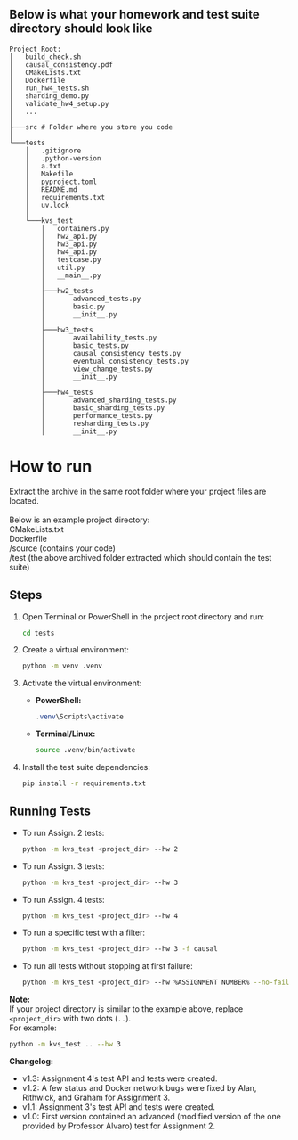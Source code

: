 ## Below is what your homework and test suite directory should look like
```
Project Root:
│   build_check.sh
│   causal_consistency.pdf
│   CMakeLists.txt
│   Dockerfile
│   run_hw4_tests.sh
│   sharding_demo.py
│   validate_hw4_setup.py
│   ...
│   
├───src # Folder where you store you code
│       
└───tests
    │   .gitignore
    │   .python-version
    │   a.txt
    │   Makefile
    │   pyproject.toml
    │   README.md
    │   requirements.txt
    │   uv.lock
    │               
    └───kvs_test
        │   containers.py
        │   hw2_api.py
        │   hw3_api.py
        │   hw4_api.py
        │   testcase.py
        │   util.py
        │   __main__.py
        │   
        ├───hw2_tests
        │       advanced_tests.py
        │       basic.py
        │       __init__.py
        │       
        ├───hw3_tests
        │       availability_tests.py
        │       basic_tests.py
        │       causal_consistency_tests.py
        │       eventual_consistency_tests.py
        │       view_change_tests.py
        │       __init__.py
        │       
        ├───hw4_tests
        │       advanced_sharding_tests.py
        │       basic_sharding_tests.py
        │       performance_tests.py
        │       resharding_tests.py
        │       __init__.py
```
           
        
                


# How to run

Extract the archive in the same root folder where your project files are located.<br><br>
Below is an example project directory:<br>
CMakeLists.txt<br>
Dockerfile<br>
/source (contains your code)<br>
/test (the above archived folder extracted which should contain the test suite)<br>

## Steps

1. Open Terminal or PowerShell in the project root directory and run:
    ```sh
    cd tests
    ```

2. Create a virtual environment:
    ```sh
    python -m venv .venv
    ```

3. Activate the virtual environment:

    - **PowerShell:**
      ```powershell
      .venv\Scripts\activate
      ```

    - **Terminal/Linux:**
      ```bash
      source .venv/bin/activate
      ```

4. Install the test suite dependencies:
    ```sh
    pip install -r requirements.txt
    ```

## Running Tests

- To run Assign. 2 tests:
    ```sh
    python -m kvs_test <project_dir> --hw 2
    ```

- To run Assign. 3 tests:
    ```sh
    python -m kvs_test <project_dir> --hw 3
    ```

- To run Assign. 4 tests:
    ```sh
    python -m kvs_test <project_dir> --hw 4
    ```

- To run a specific test with a filter:
    ```sh
    python -m kvs_test <project_dir> --hw 3 -f causal
    ```
- To run all tests without stopping at first failure:
    ```sh
    python -m kvs_test <project_dir> --hw %ASSIGNMENT NUMBER% --no-fail-fast
    ```
**Note:**  
If your project directory is similar to the example above, replace `<project_dir>` with two dots (`..`).  
For example:
```sh
python -m kvs_test .. --hw 3
```

**Changelog:**
* v1.3: Assignment 4's test API and tests were created.
* v1.2: A few status and Docker network bugs were fixed by Alan, Rithwick, and Graham for Assignment 3.
* v1.1: Assignment 3's test API and tests were created.
* v1.0: First version contained an advanced (modified version of the one provided by Professor Alvaro) test for Assignment 2.
